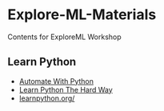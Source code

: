 # Explore-ML-Materials
Contents for ExploreML Workshop

## Learn Python
- [Automate With Python](https://automatetheboringstuff.com/)
- [Learn Python The Hard Way](https://github.com/AnirbanMukherjeeXD/Explore-ML-Materials/blob/master/resources/%5B2014%5D%5BShaw%5DLEARNPYTHONTHE%20HARDWAY.pdf)
- [learnpython.org/](https://www.learnpython.org/)
